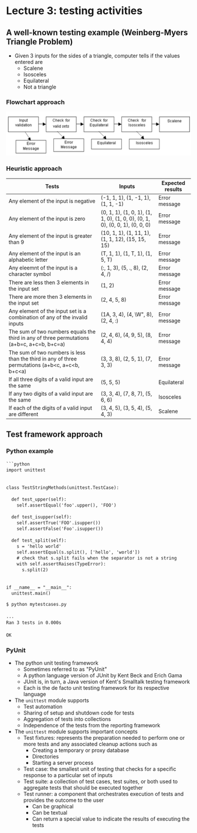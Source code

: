 # Lecture 3: testing activities

## A well-known testing example (Weinberg-Myers Triangle Problem)

- Given 3 inputs for the sides of a triangle, computer tells if the values entered are
  - Scalene
  - Isosceles
  - Equilateral
  - Not a triangle

### Flowchart approach

![Triangle Problem Flowchart](./figures/triangle-problem-flowchart.png)

### Heuristic approach

| Tests | Inputs | Expected results |
| ----- | ------ | ---------------- |
| Any element of the input is negative | (-1, 1, 1), (1, -1, 1), (1, 1, -1) | Error message |
| Any element of the input is zero | (0, 1, 1), (1, 0, 1), (1, 1, 0), (1, 0, 0), (0, 1, 0), (0, 0, 1), (0, 0, 0) | Error message |
| Any element of the input is greater than 9 | (10, 1, 1), (1, 11, 1), (1, 1, 12), (15, 15, 15) | Error message |
| Any element of the input is an alphabetic letter | (T, 1, 1), (1, T, 1), (1, 5, T) | Error message |
| Any eleemnt of the input is a character symbol | (:, 1, 3), (5, ., 8), (2, 4, /) | Error message |
| There are less then 3 elements in the input set | (1, 2) | Error message |
| There are more then 3 elements in the input set | (2, 4, 5, 8) | Error message |
| Any element of the input set is a combination of any of the invalid inputs | (1A, 3, 4), (4, \W", 8), (2, 4, :) | Error message |
| The sum of two numbers equals the third in any of three permutations (a+b=c, a+c=b, b+c=a) | (2, 4, 6), (4, 9, 5), (8, 4, 4) | Error message |
| The sum of two numbers is less than the third in any  of three permutations (a+b<c, a+c<b, b+c<a) | (3, 3, 8), (2, 5, 1), (7, 3, 3) | Error message |
| If all three digits of a valid input are the same | (5, 5, 5) | Equilateral |
| If any two digits of a valid input are the same | (3, 3, 4), (7, 8, 7), (5, 6, 6) | Isosceles |
| If each of the digits of a valid input are different | (3, 4, 5), (3, 5, 4), (5, 4, 3) | Scalene |

## Test framework approach

### Python example

```
```python
import unittest


class TestStringMethods(unittest.TestCase):

  def test_upper(self):
    self.assertEqual('foo'.upper(), 'FOO')

  def test_isupper(self):
    self.assertTrue('FOO'.isupper())
    self.assertFalse('Foo'.isupper())

  def test_split(self):
    s = 'hello world'
    self.assertEqual(s.split(), ['hello', 'world'])
    # check that s.split fails when the separator is not a string
    with self.assertRaises(TypeError):
      s.split(2)


if __name__ = "__main__":
  unittest.main()
```


```bash
$ python mytestcases.py

...
Ran 3 tests in 0.000s

OK
```

### PyUnit

- The python unit testing framework
  - Sometimes referred to as "PyUnit"
  - A python language version of JUnit by Kent Beck and Erich Gama
  - JUnit is, in turn, a Java version of Kent's Smalltalk testing framework
  - Each is the de facto unit testing framework for its respective language
- The `unittest` module supports
  - Test automation
  - Sharing of setup and shutdown code for tests
  - Aggregation of tests into collections
  - Independence of the tests from the reporting framework
- The `unittest` module supports important concepts
  - Test fixtures: represents the preparation needed to perform one or more tests and any associated cleanup actions such as
    - Creating a temporary or proxy database
    - Directories
    - Starting a server process
  - Test case: the smallest unit of testing that checks for a specific response to a particular set of inputs
  - Test suite: a collection of test cases, test suites, or both used to aggregate tests that should be executed together
  - Test runner: a component that orchestrates execution of tests and provides the outcome to the user
    - Can be graphical
    - Can be textual
    - Can return a special value to indicate the results of executing the tests
